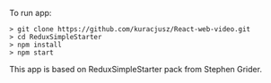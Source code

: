 To run app:

```
> git clone https://github.com/kuracjusz/React-web-video.git
> cd ReduxSimpleStarter
> npm install
> npm start
```

This app is based on ReduxSimpleStarter pack from Stephen Grider.
